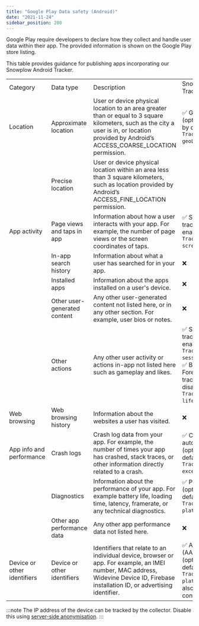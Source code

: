 ```yaml
---
title: "Google Play Data safety (Android)"
date: "2021-11-24"
sidebar_position: 200
---
```


Google Play require developers to declare how they collect and handle user data within their app. The provided information is shown on the Google Play store listing.

This table provides guidance for publishing apps incorporating our Snowplow Android Tracker.

<table><tbody><tr><td>Category</td><td>Data type</td><td>Description</td><td>Snowplow Android TrackerFeature</td></tr><tr><td>Location</td><td>Approximate location</td><td>User or device physical location to an area greater than or equal to 3 square kilometers, such as the city a user is in, or location provided by Android’s ACCESS_COARSE_LOCATION permission.</td><td>✅ Geolocation context (optional and disabled by default in <code>TrackerConfiguration</code> <code>geoLocationContext</code>)</td></tr><tr><td></td><td>Precise location</td><td>User or device physical location within an area less than 3 square kilometers, such as location provided by Android’s ACCESS_FINE_LOCATION permission.</td><td></td></tr><tr><td>App activity</td><td>Page views and taps in app</td><td>Information about how a user interacts with your app. For example, the number of page views or the screen coordinates of taps.</td><td>✅ ScreenView automatic tracking (optional but enabled by default in <code>TrackerConfiguration</code> <code>screenViewAutotracking</code>)</td></tr><tr><td></td><td>In-app search history</td><td>Information about what a user has searched for in your app.</td><td>❌</td></tr><tr><td></td><td>Installed apps</td><td>Information about the apps installed on a user's device.</td><td>❌</td></tr><tr><td></td><td>Other user-generated content</td><td>Any other user-generated content not listed here, or in any other section. For example, user bios or notes.</td><td>❌</td></tr><tr><td></td><td>Other actions</td><td>Any other user activity or actions in-app not listed here such as gameplay and likes.</td><td>✅ Session automatic tracking (optional but enabled by default in <code>TrackerConfiguration</code> <code>sessionContext</code>)<br/>✅ Background–Foreground transition tracking (optional and disabled by default in <code>TrackerConfiguration</code> <code>lifecycleAutotracking</code>)</td></tr><tr><td>Web browsing</td><td>Web browsing history</td><td>Information about the websites a user has visited.</td><td>❌</td></tr><tr><td>App info and performance</td><td>Crash logs</td><td>Crash log data from your app. For example, the number of times your app has crashed, stack traces, or other information directly related to a crash.</td><td>✅ Crash reporting automatic tracking (optional but enabled by default in <code>TrackerConfiguration</code> <code>exceptionAutotracking</code>)</td></tr><tr><td></td><td>Diagnostics</td><td>Information about the performance of your app. For example battery life, loading time, latency, framerate, or any technical diagnostics.</td><td>✅ Platform context (optional but enabled by default in <code>TrackerConfiguration</code> <code>platformContext</code>)</td></tr><tr><td></td><td>Other app performance data</td><td>Any other app performance data not listed here.</td><td>❌</td></tr><tr><td>Device or other identifiers</td><td>Device or other identifiers</td><td>Identifiers that relate to an individual device, browser or app. For example, an IMEI number, MAC address, Widevine Device ID, Firebase installation ID, or advertising identifier.</td><td>✅ Advertising identifier (AAID, also called IDFA) (optional, enabled by default as part of <code>TrackerConfiguration</code> <code>platformContext</code> but also requires extra configuration)</td></tr></tbody></table>

:::note
The IP address of the device can be tracked by the collector. Disable this using [server-side anonymisation](/docs/sources/trackers/mobile-trackers/anonymous-tracking/index.md).
:::
